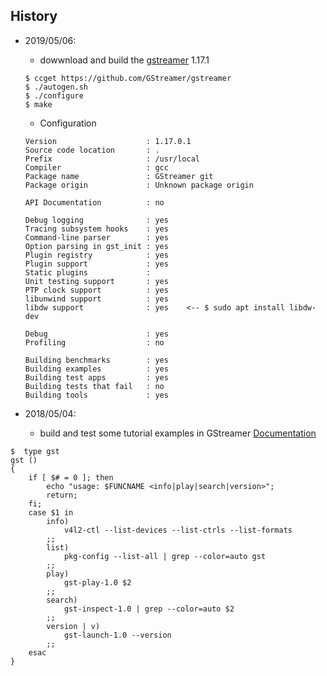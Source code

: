 


## History


* 2019/05/06:
    - dowwnload and build the [gstreamer](https://github.com/GStreamer/gstreamer) 1.17.1
    ```
    $ ccget https://github.com/GStreamer/gstreamer
    $ ./autogen.sh
    $ ./configure
    $ make
    ```
    - Configuration
    ```
	Version                    : 1.17.0.1
	Source code location       : .
	Prefix                     : /usr/local
	Compiler                   : gcc
	Package name               : GStreamer git
	Package origin             : Unknown package origin

	API Documentation          : no

	Debug logging              : yes
	Tracing subsystem hooks    : yes
	Command-line parser        : yes
	Option parsing in gst_init : yes
	Plugin registry            : yes
	Plugin support	           : yes
	Static plugins             : 
	Unit testing support       : yes
	PTP clock support          : yes
	libunwind support          : yes
	libdw support              : yes    <-- $ sudo apt install libdw-dev

	Debug                      : yes
	Profiling                  : no

	Building benchmarks        : yes
	Building examples          : yes
	Building test apps         : yes
	Building tests that fail   : no
	Building tools             : yes
    ```

* 2018/05/04:
    - build and test some tutorial examples in GStreamer [Documentation](https://gstreamer.freedesktop.org/documentation/)
```
$  type gst
gst ()
{
    if [ $# = 0 ]; then
        echo "usage: $FUNCNAME <info|play|search|version>";
        return;
    fi;
    case $1 in
        info)
            v4l2-ctl --list-devices --list-ctrls --list-formats
        ;;
        list)
            pkg-config --list-all | grep --color=auto gst
        ;;
        play)
            gst-play-1.0 $2
        ;;
        search)
            gst-inspect-1.0 | grep --color=auto $2
        ;;
        version | v)
            gst-launch-1.0 --version
        ;;
    esac
}
```


